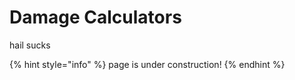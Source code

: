 # Damage Calculators

hail sucks

{% hint style="info" %}
page is under construction!
{% endhint %}

